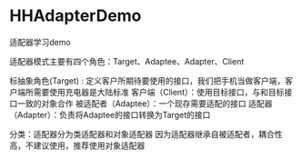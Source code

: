 # HHAdapterDemo
适配器学习demo

适配器模式主要有四个角色：Target、Adaptee、Adapter、Client

标抽象角色(Target) : 定义客户所期待要使用的接口，我们把手机当做客户端，客户端所需要使用充电器是大陆标准
客户端（Client）：使用目标接口，与和目标接口一致的对象合作
被适配者（Adaptee）：一个现存需要适配的接口
适配器（Adapter）：负责将Adaptee的接口转换为Target的接口

分类：适配器分为类适配器和对象适配器
因为适配器继承自被适配者，耦合性高，不建议使用，推荐使用对象适配器


